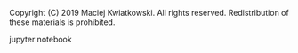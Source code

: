 Copyright (C) 2019 Maciej Kwiatkowski.
All rights reserved.
Redistribution of these materials is prohibited.

jupyter notebook
